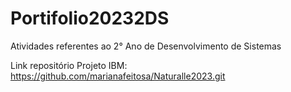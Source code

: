 # Portifolio20232DS
Atividades referentes ao 2° Ano de Desenvolvimento de Sistemas

 Link repositório Projeto IBM:
 https://github.com/marianafeitosa/Naturalle2023.git
 
